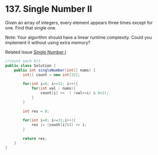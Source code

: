 # 137. Single Number II

Given an array of integers, every element appears three times except for one. Find that single one.

Note:
Your algorithm should have a linear runtime complexity. Could you implement it without using extra memory?

Related Issue [Single Number I](136.md)
```java
//count each bit.
public class Solution {
    public int singleNumber(int[] nums) {
        int[] count = new int[32];
        
        for(int i=0; i<=31; i++){
            for(int val : nums){
                count[i] +=  ( (val>>i) & 0x1);
            }
        }
        
        int res = 0;
        
        for(int i=0; i<=31;i++){
            res |= (count[i]%3) << i;
        }
        
        return res;
    }
}
```